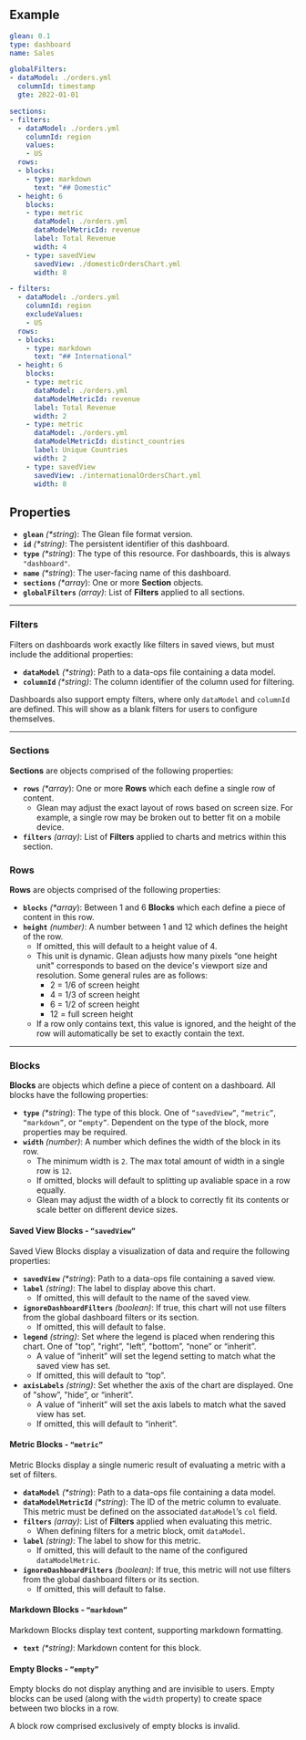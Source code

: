 ## Example
  ```yaml
  glean: 0.1
  type: dashboard
  name: Sales

  globalFilters:
  - dataModel: ./orders.yml
    columnId: timestamp
    gte: 2022-01-01

  sections:
  - filters:
    - dataModel: ./orders.yml
      columnId: region
      values:
      - US
    rows:
    - blocks:
      - type: markdown
        text: "## Domestic"
    - height: 6
      blocks:
      - type: metric
        dataModel: ./orders.yml
        dataModelMetricId: revenue
        label: Total Revenue
        width: 4
      - type: savedView
        savedView: ./domesticOrdersChart.yml
        width: 8

  - filters:
    - dataModel: ./orders.yml
      columnId: region
      excludeValues:
      - US
    rows:
    - blocks:
      - type: markdown
        text: "## International"
    - height: 6
      blocks:
      - type: metric
        dataModel: ./orders.yml
        dataModelMetricId: revenue
        label: Total Revenue
        width: 2
      - type: metric
        dataModel: ./orders.yml
        dataModelMetricId: distinct_countries
        label: Unique Countries
        width: 2
      - type: savedView
        savedView: ./internationalOrdersChart.yml
        width: 8
  ```
## Properties
- **`glean`** *(\*string*): The Glean file format version.
- **`id`** *(\*string)*: The persistent identifier of this dashboard.
- **`type`** *(\*string*): The type of this resource. For dashboards, this is always `"dashboard"`.
- **`name`** *(\*string*): The user-facing name of this dashboard.
- **`sections`** *(\*array*): One or more **Section** objects.
- **`globalFilters`** *(array)*: List of **Filters** applied to all sections.

----

### Filters
Filters on dashboards work exactly like filters in saved views, but must include
the additional properties:

- **`dataModel`** *(\*string*): Path to a data-ops file containing a data model.
- **`columnId`** *(\*string)*: The column identifier of the column used for filtering.

Dashboards also support empty filters, where only `dataModel` and `columnId` are defined.
This will show as a blank filters for users to configure themselves.

----

### Sections
**Sections** are objects comprised of the following properties:

- **`rows`** *(\*array*): One or more **Rows** which each define a single row of content.
    - Glean may adjust the exact layout of rows based on screen size. For example, a single
    row may be broken out to better fit on a mobile device.
- **`filters`** *(array)*: List of **Filters** applied to charts and metrics within this section.

### Rows
**Rows** are objects comprised of the following properties:

- **`blocks`** *(\*array*): Between 1 and 6 **Blocks** which each define a piece of content in this row.
- **`height`** *(number)*: A number between 1 and 12 which defines the height of the row.
    - If omitted, this will default to a height value of 4.
    - This unit is dynamic. Glean adjusts how many pixels “one height unit" corresponds to based on the
    device's viewport size and resolution. Some general rules are as follows:
        - 2 = 1/6 of screen height
        - 4 = 1/3 of screen height
        - 6 = 1/2 of screen height
        - 12 = full screen height
    - If a row only contains text, this value is ignored, and the height of the row will
    automatically be set to exactly contain the text.

----

### Blocks
**Blocks** are objects which define a piece of content on a dashboard.
All blocks have the following properties:

- **`type`** *(\*string*): The type of this block. One of `“savedView”`, `“metric”`, `“markdown”`, or `“empty”`.
  Dependent on the type of the block, more properties may be required.
- **`width`** *(number)*: A number which defines the width of the block in its row.
    - The minimum width is `2`. The max total amount of width in a single row is `12`.
    - If omitted, blocks will default to splitting up avaliable space in a row equally.
    - Glean may adjust the width of a block to correctly fit its contents or scale better
      on different device sizes.

#### Saved View Blocks - **`“savedView”`**

Saved View Blocks display a visualization of data and require the following properties:

- **`savedView`** *(\*string*): Path to a data-ops file containing a saved view.
- **`label`** *(string)*: The label to display above this chart.
    - If omitted, this will default to the name of the saved view.
- **`ignoreDashboardFilters`** *(boolean)*: If true, this chart will not use filters
  from the global dashboard filters or its section.
    - If omitted, this will default to false.
- **`legend`** *(string)*: Set where the legend is placed when rendering this chart.
  One of "top”, "right”, "left”, "bottom”, “none” or “inherit”.
    - A value of “inherit” will set the legend setting to match what the saved view has set.
    - If omitted, this will default to “top”.
- **`axisLabels`** *(string)*: Set whether the axis of the chart are displayed.
  One of "show”, "hide”, or “inherit”.
    - A value of “inherit” will set the axis labels to match what the saved view has set.
    - If omitted, this will default to “inherit”.

#### Metric Blocks - **`“metric”`**

Metric Blocks display a single numeric result of evaluating a metric with a set of filters.

- **`dataModel`** *(\*string*): Path to a data-ops file containing a data model.
- **`dataModelMetricId`** *(\*string*): The ID of the metric column to evaluate.
  This metric must be defined on the associated `dataModel`’s `col` field.
- **`filters`** *(array)*: List of **Filters** applied when evaluating this metric.
    - When defining filters for a metric block, omit `dataModel`.
- **`label`** *(string)*: The label to show for this metric.
    - If omitted, this will default to the name of the configured `dataModelMetric`.
- **`ignoreDashboardFilters`** *(boolean)*: If true, this metric will not use filters
  from the global dashboard filters or its section.
    - If omitted, this will default to false.

#### Markdown Blocks - **`“markdown”`**
Markdown Blocks display text content, supporting markdown formatting.

- **`text`** *(\*string)*: Markdown content for this block.

#### Empty Blocks - **`“empty”`**
Empty blocks do not display anything and are invisible to users.
Empty blocks can be used (along with the `width` property) to create space
between two blocks in a row.

A block row comprised exclusively of empty blocks is invalid.
